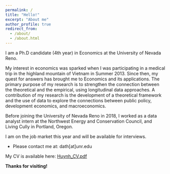 ```yaml
---
permalink: /
title: "Hello!"
excerpt: "About me"
author_profile: true
redirect_from: 
  - /about/
  - /about.html
---
```

I am a Ph.D candidate (4th year) in Economics at the University of Nevada Reno.

My interest in economics was sparked when I was participating in a medical trip in the highland mountain of Vietnam in Summer 2013. Since then, my quest for answers has brought me to Economics and its applications. The primary purpose of my research is to strengthen the connection between the theoretical and the empirical, using longitudinal data approaches. A contribution of my research is the development of a theoretical framework and the use of data to explore the connections between public policy, development economics, and macroeconomics. 

Before joining the University of Nevada Reno in 2018, I worked as a data analyst intern at the Northwest Energy and Conservation Council, and Living Cully in Portland, Oregon. 

I am on the job market this year and will be available for interviews.

* Please contact me at: dath[at]unr.edu

My CV is available here: [Huynh_CV.pdf](https://github.com/huynhdattien/huynhdattien.github.io/files/7402234/Huynh_CV.pdf)


**Thanks for visiting!**




